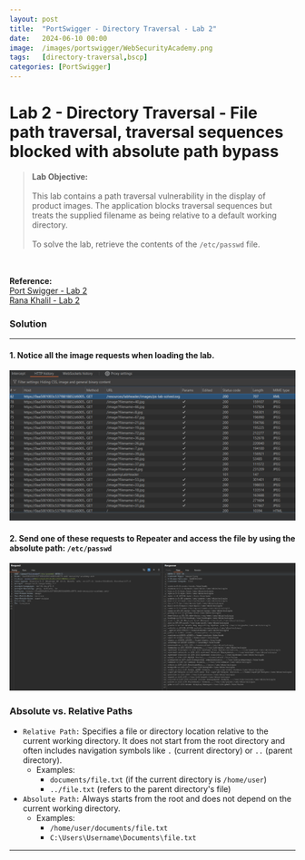 ```yaml
---
layout: post
title:  "PortSwigger - Directory Traversal - Lab 2"
date:   2024-06-10 00:00
image:  /images/portswigger/WebSecurityAcademy.png
tags:   [directory-traversal,bscp]
categories: [PortSwigger]
---
```


# Lab 2 - Directory Traversal - File path traversal, traversal sequences blocked with absolute path bypass
><b>Lab Objective:</b>
<br/><br/>
This lab contains a path traversal vulnerability in the display of product images.
The application blocks traversal sequences but treats the supplied filename as being relative to a default working directory.<br/><br/>
To solve the lab, retrieve the contents of the `/etc/passwd` file.
<br/>
<br/>
<b>Reference:</b>
<br/>
<a href="https://portswigger.net/web-security/file-path-traversal/lab-absolute-path-bypass">Port Swigger - Lab 2</a>
<br/>
<a href="https://academy.ranakhalil.com/courses/1491236/lectures/44691836">Rana Khalil - Lab 2</a>
<br/>

### Solution
<hr/>

#### 1. Notice all the image requests when loading the lab. 

![Directory Traversal - Lab 2 - Image Response from server](/images/portswigger/DirectoryTraversal/lab2/directory-traversal-lab2-image-requests.png)


#### 2. Send one of these requests to Repeater and access the file by using the absolute path: `/etc/passwd`

![Directory Traversal - Lab 2 - Payload](/images/portswigger/DirectoryTraversal/lab2/directory-traversal-lab2-payload.png)

### Absolute vs. Relative Paths
- `Relative Path:` Specifies a file or directory location relative to the current working directory. It does not start from the root directory and often includes navigation symbols like `.` (current directory) or `..` (parent directory).
  - Examples:
    - `documents/file.txt` (if the current directory is `/home/user`)
    - `../file.txt` (refers to the parent directory's file)
- `Absolute Path:` Always starts from the root and does not depend on the current working directory.
  - Examples:
    - `/home/user/documents/file.txt`
    - `C:\Users\Username\Documents\file.txt`

<hr/>